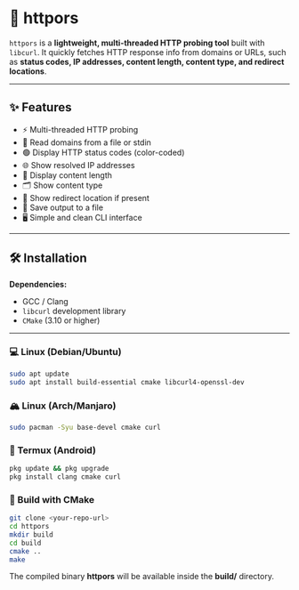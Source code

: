 # 🚀 httpors

`httpors` is a **lightweight, multi-threaded HTTP probing tool** built with `libcurl`. It quickly fetches HTTP response info from domains or URLs, such as **status codes, IP addresses, content length, content type, and redirect locations**.  

---

## ✨ Features

- ⚡ Multi-threaded HTTP probing  
- 📂 Read domains from a file or stdin  
- 🟢 Display HTTP status codes (color-coded)  
- 🌐 Show resolved IP addresses  
- 📏 Display content length  
- 🗂️ Show content type  
- 🔗 Show redirect location if present  
- 💾 Save output to a file  
- 🖥️ Simple and clean CLI interface  

---

## 🛠️ Installation

**Dependencies:**

- GCC / Clang  
- `libcurl` development library  
- `CMake` (3.10 or higher)  

---

### 💻 Linux (Debian/Ubuntu)

```bash
sudo apt update
sudo apt install build-essential cmake libcurl4-openssl-dev
```
### 🏔️ Linux (Arch/Manjaro)

```bash
sudo pacman -Syu base-devel cmake curl
```

### 📱 Termux (Android)

```bash
pkg update && pkg upgrade
pkg install clang cmake curl
```

### 🔧 Build with CMake

```bash
git clone <your-repo-url>
cd httpors
mkdir build
cd build
cmake ..
make
```

The compiled binary **httpors** will be available inside the **build/** directory.

